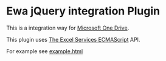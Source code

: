 # Ewa jQuery integration Plugin

This is a integration way for [Microsoft One Drive](https://onedrive.live.com).

This plugin uses [The Excel Services ECMAScript](http://msdn.microsoft.com/en-us/library/ee589018.aspx) API.

For example see [example.html](example.html)

